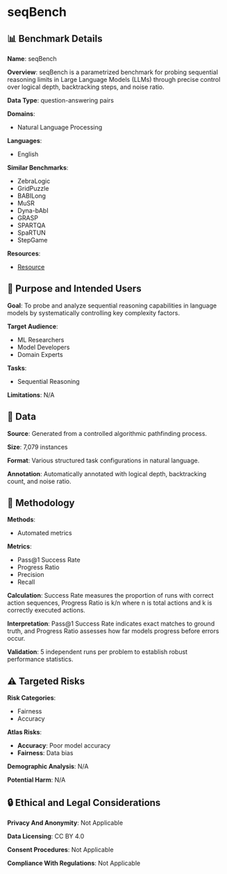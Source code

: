 # seqBench

## 📊 Benchmark Details

**Name**: seqBench

**Overview**: seqBench is a parametrized benchmark for probing sequential reasoning limits in Large Language Models (LLMs) through precise control over logical depth, backtracking steps, and noise ratio.

**Data Type**: question-answering pairs

**Domains**:
- Natural Language Processing

**Languages**:
- English

**Similar Benchmarks**:
- ZebraLogic
- GridPuzzle
- BABILong
- MuSR
- Dyna-bAbI
- GRASP
- SPARTQA
- SpaRTUN
- StepGame

**Resources**:
- [Resource](https://huggingface.co/datasets/emnlp-submission/seqBench)

## 🎯 Purpose and Intended Users

**Goal**: To probe and analyze sequential reasoning capabilities in language models by systematically controlling key complexity factors.

**Target Audience**:
- ML Researchers
- Model Developers
- Domain Experts

**Tasks**:
- Sequential Reasoning

**Limitations**: N/A

## 💾 Data

**Source**: Generated from a controlled algorithmic pathfinding process.

**Size**: 7,079 instances

**Format**: Various structured task configurations in natural language.

**Annotation**: Automatically annotated with logical depth, backtracking count, and noise ratio.

## 🔬 Methodology

**Methods**:
- Automated metrics

**Metrics**:
- Pass@1 Success Rate
- Progress Ratio
- Precision
- Recall

**Calculation**: Success Rate measures the proportion of runs with correct action sequences, Progress Ratio is k/n where n is total actions and k is correctly executed actions.

**Interpretation**: Pass@1 Success Rate indicates exact matches to ground truth, and Progress Ratio assesses how far models progress before errors occur.

**Validation**: 5 independent runs per problem to establish robust performance statistics.

## ⚠️ Targeted Risks

**Risk Categories**:
- Fairness
- Accuracy

**Atlas Risks**:
- **Accuracy**: Poor model accuracy
- **Fairness**: Data bias

**Demographic Analysis**: N/A

**Potential Harm**: N/A

## 🔒 Ethical and Legal Considerations

**Privacy And Anonymity**: Not Applicable

**Data Licensing**: CC BY 4.0

**Consent Procedures**: Not Applicable

**Compliance With Regulations**: Not Applicable
